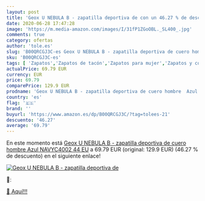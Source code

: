 ```yaml
---
layout: post
title: 'Geox U NEBULA B - zapatilla deportiva de con un 46.27 % de descuento'
date: 2020-06-28 17:47:28
image: 'https://m.media-amazon.com/images/I/31fP1ZGoOBL._SL400_.jpg'
comments: true
category: ofertas
author: 'tole.es'
slug: 'B00QRCGJ3C-es Geox U NEBULA B - zapatilla deportiva de cuero hombre Azul...'
sku: 'B00QRCGJ3C-es'
tags: [ 'Zapatos','Zapatos de tacón','Zapatos para mujer','Zapatos y complementos','zapatilla', ]
actualPrice: 69.79 EUR
currency: EUR
price: 69.79
comparePrice: 129.9 EUR
prodname: 'Geox U NEBULA B - zapatilla deportiva de cuero hombre  Azul  NAVYC4002   44 EU'
country: 'es'
flag: '🇪🇸'
brand: ''
buyurl: 'https://www.amazon.es/dp/B00QRCGJ3C/?tag=tolees-21'
descuento: '46.27'
average: '69.79'
---
```


En este momento está [Geox U NEBULA B - zapatilla deportiva de cuero hombre  Azul  NAVYC4002   44 EU](https://www.amazon.es/dp/B00QRCGJ3C/?tag=tolees-21) a 69.79 EUR (original: 129.9 EUR) (46.27 %  de descuento) en el siguiente enlace!

[![Geox U NEBULA B - zapatilla deportiva de](https://m.media-amazon.com/images/I/31fP1ZGoOBL._SL400_.jpg)](https://www.amazon.es/dp/B00QRCGJ3C/?tag=tolees-21)

🔎:


[🛒 Aquí!!!](https://www.amazon.es/dp/B00QRCGJ3C/?tag=tolees-21)
